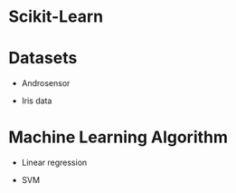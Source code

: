 # Scikit-Learn

# Datasets
* Androsensor

* Iris data

# Machine Learning Algorithm
* Linear regression

* SVM
